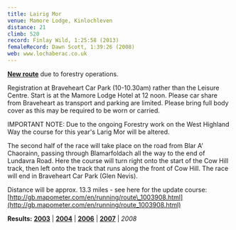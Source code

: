 ```yaml
---
title: Lairig Mor
venue: Mamore Lodge, Kinlochleven
distance: 21
climb: 520
record: Finlay Wild, 1:25:58 (2013)
femaleRecord: Dawn Scott, 1:39:26 (2008)
web: www.lochaberac.co.uk
---
```

[**New route**](http://gb.mapometer.com/en/running/route_1003908.html) due to forestry operations.

Registration at Braveheart Car Park (10-10.30am) rather than the Leisure Centre. Start is at the Mamore Lodge Hotel at 12 noon. Please car share from Braveheart as transport and parking are limited. Please bring full body cover as this may be required to be worn or carried.

IMPORTANT NOTE: Due to the ongoing Forestry work on the West Highland Way the course for this year's Larig Mor will be altered.

The second half of the race will take place on the road from Blar A' Chaorainn, passing through Blamarfoldach all the way to the end of Lundavra Road. Here the course will turn right onto the start of the Cow Hill track, then left onto the track that runs along the front of Cow Hill. The race will end in Braveheart Car Park (Glen Nevis).

Distance will be approx. 13.3 miles - see here for the update course: [http://gb.mapometer.com/en/running/route\_1003908.html](http://gb.mapometer.com/en/running/route_1003908.html)

**Results:** [**2003**](http://www.lochaberac.co.uk/wp-content/uploads/2011/10/LAC-Larig-Mhor-2003.pdf) | [**2004**](http://www.lochaberac.co.uk/wp-content/uploads/2011/10/LAC-Larig-Mhor-2004.pdf) | [**2006**](http://www.lochaberac.co.uk/wp-content/uploads/2011/10/LAC-Larig-Mhor-2006.pdf) | [**2007**](http://www.lochaberac.co.uk/wp-content/uploads/2011/10/LAC-Larig-Mhor-2007.pdf) | _2008_